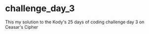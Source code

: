 # challenge_day_3
This my solution to the Kody's 25 days of coding challenge day 3 on Ceasar's Cipher
